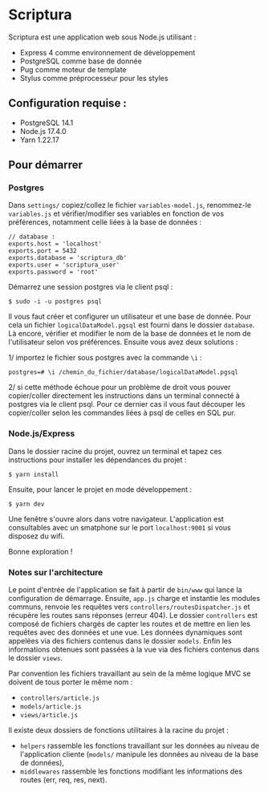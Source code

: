 # Scriptura

Scriptura est une application web sous Node.js utilisant :
* Express 4 comme environnement de développement
* PostgreSQL comme base de donnée
* Pug comme moteur de template
* Stylus comme préprocesseur pour les styles

## Configuration requise :

* PostgreSQL 14.1
* Node.js 17.4.0
* Yarn 1.22.17

## Pour démarrer

### Postgres

Dans `settings/` copiez/collez le fichier `variables-model.js`, renommez-le `variables.js` et vérifier/modifier ses variables en fonction de vos préférences, notamment celle liées à la base de données :

```
// database :
exports.host = 'localhost'
exports.port = 5432
exports.database = 'scriptura_db'
exports.user = 'scriptura_user'
exports.password = 'root'
```

Démarrez une session postgres via le client psql :

```
$ sudo -i -u postgres psql
```

Il vous faut créer et configurer un utilisateur et une base de donnée. Pour cela un fichier `logicalDataModel.pgsql` est fourni dans le dossier `database`. Là encore, vérifier et modifier le nom de la base de données et le nom de l'utilisateur selon vos préférences. Ensuite vous avez deux solutions :

1/ importez le fichier sous postgres avec la commande `\i` :

```
postgres=# \i /chemin_du_fichier/database/logicalDataModel.pgsql
```
2/ si cette méthode échoue pour un problème de droit vous pouver copier/coller directement les instructions dans un terminal connecté à postgres via le client psql. Pour ce dernier cas il vous faut découper les copier/coller selon les commandes liées à psql de celles en SQL pur.

### Node.js/Express

Dans le dossier racine du projet, ouvrez un terminal et tapez ces instructions pour installer les dépendances du projet :

```
$ yarn install
```

Ensuite, pour lancer le projet en mode développement :

```
$ yarn dev
```

Une fenêtre s'ouvre alors dans votre navigateur. L'application est consultables avec un smatphone sur le port `localhost:9001` si vous disposez du wifi.

Bonne exploration !

### Notes sur l'architecture

Le point d'entrée de l'application se fait à partir de `bin/www` qui lance la configuration de démarrage. Ensuite, `app.js` charge et instantie les modules communs, renvoie les requêtes vers `controllers/routesDispatcher.js` et récupère les routes sans réponses (erreur 404). Le dossier `controllers` est composé de fichiers chargés de capter les routes et de mettre en lien les requêtes avec des données et une vue. Les données dynamiques sont appelées via des fichiers contenus dans le dossier `models`. Enfin les informations obtenues sont passées à la vue via des fichiers contenus dans le dossier `views`.

Par convention les fichiers travaillant au sein de la même logique MVC se doivent de tous porter le même nom :
- `controllers/article.js`
- `models/article.js`
- `views/article.js`

Il existe deux dossiers de fonctions utilitaires à la racine du projet :
- `helpers` rassemble les fonctions travaillant sur les données au niveau de l'application cliente (`models/` manipule les données au niveau de la base de données),
- `middlewares` rassemble les fonctions modifiant les informations des routes (err, req, res, next).